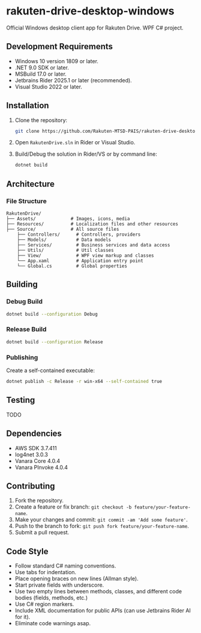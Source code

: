 # rakuten-drive-desktop-windows

Official Windows desktop client app for Rakuten Drive. WPF C# project.

## Development Requirements

- Windows 10 version 1809 or later.
- .NET 9.0 SDK or later.
- MSBuild 17.0 or later.
- Jetbrains Rider 2025.1 or later (recommended).
- Visual Studio 2022 or later.

## Installation

1. Clone the repository:

   ```bash
   git clone https://github.com/Rakuten-MTSD-PAIS/rakuten-drive-desktop-windows.git
   ```

2. Open `RakutenDrive.sln` in Rider or Visual Studio.

3. Build/Debug the solution in Rider/VS or by command line:

   ```bash
   dotnet build
   ```

## Architecture

### File Structure

```
RakutenDrive/
├── Assets/             # Images, icons, media
├── Resources/          # Localization files and other resources
├── Source/             # All source files
	├── Controllers/      # Controllers, providers
	├── Models/           # Data models
	├── Services/         # Business services and data access
	├── Utils/            # Util classes
	├── View/             # WPF view markup and classes
	└── App.xaml          # Application entry point
	└── Global.cs         # Global properties
```

## Building

### Debug Build

```bash
dotnet build --configuration Debug
```

### Release Build

```bash
dotnet build --configuration Release
```

### Publishing

Create a self-contained executable:

```bash
dotnet publish -c Release -r win-x64 --self-contained true
```

## Testing

TODO

## Dependencies

- AWS SDK 3.7.411
- log4net 3.0.3
- Vanara Core 4.0.4
- Vanara PInvoke 4.0.4

## Contributing

1. Fork the repository.
2. Create a feature or fix branch: `git checkout -b feature/your-feature-name`.
3. Make your changes and commit: `git commit -am 'Add some feature'`.
4. Push to the branch to fork: `git push fork feature/your-feature-name`.
5. Submit a pull request.

## Code Style

- Follow standard C# naming conventions.
- Use tabs for indentation.
- Place opening braces on new lines (Allman style).
- Start private fields with underscore.
- Use two empty lines between methods, classes, and different code bodies (fields, methods, etc.)
- Use C# region markers.
- Include XML documentation for public APIs (can use Jetbrains Rider AI for it).
- Eliminate code warnings asap.
